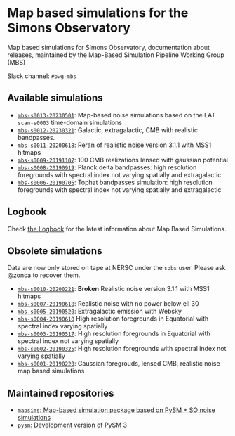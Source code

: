 Map based simulations for the Simons Observatory
================================================

Map based simulations for Simons Observatory, documentation about releases, maintained by the Map-Based Simulation Pipeline Working Group (MBS)

Slack channel: `#pwg-mbs`

## Available simulations

* [`mbs-s0013-20230501`](mbs-s0013-20230501/README.md): Map-based noise simulations based on the LAT `scan-s0003` time-domain simulations
* [`mbs-s0012-20230321`](mbs-s0012-20230321/README.md): Galactic, extragalactic, CMB with realistic bandpasses.
* [`mbs-s0011-20200618`](202006_noise/README.md): Reran of realistic noise version 3.1.1 with MSS1 hitmaps
* [`mbs-s0009-20191107`](201911_lensed_cmb/README.md): 100 CMB realizations lensed with gaussian potential
* [`mbs-s0008-20190919`](201909_highres_foregrounds_extragalactic_planck_deltabandpass/README.md): Planck delta bandpasses: high resolution foregrounds with spectral index not varying spatially and extragalactic
* [`mbs-s0006-20190705`](201906_highres_foregrounds_extragalactic_tophat/README.md): Tophat bandpasses simulation: high resolution foregrounds with spectral index not varying spatially and extragalactic

## Logbook

Check [the Logbook](LOGBOOK.md) for the latest information about Map Based Simulations.

## Obsolete simulations

Data are now only stored on tape at NERSC under the `sobs` user. Please ask @zonca to recover them.

* [`mbs-s0010-20200221`](202002_noise/README.md): **Broken** Realistic noise version 3.1.1 with MSS1 hitmaps
* [`mbs-s0007-20190618`](201906_noise_no_lowell/README.md): Realistic noise with no power below ell 30
* [`mbs-s0005-20190520`](201905_extragalactic/README.md): Extragalactic emission with Websky
* [`mbs-s0004-20190610`](201904_highres_foregrounds_variable_spectral_index/README.md) High resolution foregrounds in Equatorial with spectral index varying spatially
* [`mbs-s0003-20190517`](201904_highres_foregrounds_equatorial/README.md): High resolution foregrounds in Equatorial with spectral index not varying spatially
* [`mbs-s0002-20190325`](201903_highres_foregrounds/README.md): High resolution foregrounds with spectral index not varying spatially
* [`mbs-s0001-20190220`](201901_gaussian_fg_lensed_cmb_realistic_noise/README.md): Gaussian foregrouds, lensed CMB, realistic noise map based simulations

## Maintained repositories

* [`mapsims`: Map-based simulation package based on PySM + SO noise simulations](https://github.com/galsci/mapsims)
* [`pysm`: Development version of PySM 3](https://github.com/galsci/pysm)
